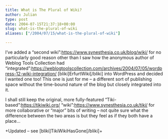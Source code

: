 ```yaml
---
title: What is The Plural of Wiki?
author: Julian
type: post
date: 2004-07-15T21:37:18+00:00
slug: what-is-the-plural-of-wiki 
aliases: ["/2004/07/15/what-is-the-plural-of-wiki"]

---
```

I&#8217;ve added a &#8220;second wiki&#8221;:https://www.synesthesia.co.uk/blog/wiki/ for no particularly good reason other than I saw how the anonymous author of Weblog Tools Collection had &#8220;integrated&#8221;:https://weblogtoolscollection.com/archives/2004/07/05/wordpress-12-wiki-integration/ [bliki]ErfurtWiki[/bliki] into WordPress and decided I wanted one too! This one is just for me &#8211; a different sort of publishing space without the time-bound nature of the blog but closely integrated into it. 

I shall still keep the original, more fully-featured &#8220;Tiki-based&#8221;:https://tikiwiki.org/ &#8220;wiki&#8221;:https://www.synesthesia.co.uk/tiki/ for more collaborative or &#8220;major&#8221; bits of writing &#8211; not quite sure what the difference between the two areas is but they feel as if they both have a place&#8230;

+Updated &#8211; see [bliki]TikiWikiHasGone[/bliki]+